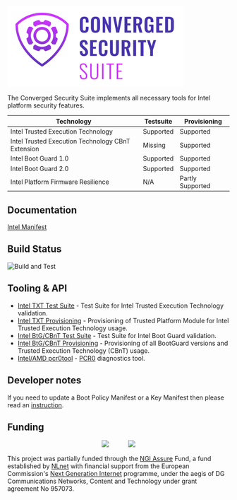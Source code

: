 
![image](assets/logo.png)

The Converged Security Suite implements all necessary tools for Intel platform security features.

| Technology | Testsuite | Provisioning |
| --- | --- | --- |
| Intel Trusted Execution Technology | Supported | Supported |
| Intel Trusted Execution Technology CBnT Extension | Missing | Supported |
| Intel Boot Guard 1.0 | Supported | Supported |
| Intel Boot Guard 2.0 | Supported | Supported |
| Intel Platform Firmware Resilience | N/A | Partly Supported |

Documentation
-------------
[Intel Manifest](https://www.intel.com/content/www/us/en/developer/articles/technical/software-security-guidance/resources/key-usage-in-integrated-firmware-images.html)

Build Status
------------
![Build and Test](https://github.com/9elements/converged-security-suite/actions/workflows/build.yml/badge.svg)

Tooling & API
-------------

* [Intel TXT Test Suite](cmd/txt-suite) - Test Suite for Intel Trusted Execution Technology validation.
* [Intel TXT Provisioning](cmd/txt-prov) - Provisioning of Trusted Platform Module for Intel Trusted Execution Technology usage.
* [Intel BtG/CBnT Test Suite](cmd/bg-suite) - Test Suite for Intel Boot Guard validation.
* [Intel BtG/CBnT Provisioning](cmd/bg-prov) - Provisioning of all BootGuard versions and Trusted Execution Technology (CBnT) usage.
* [Intel/AMD pcr0tool](cmd/pcr0tool) - [PCR0](https://security.stackexchange.com/questions/127224/what-does-crtm-refer-to) diagnostics tool.

Developer notes
---------------

If you need to update a Boot Policy Manifest or a Key Manifest then please
read an
[instruction](https://github.com/linuxboot/fiano/blob/main/pkg/intel/metadata/README.md).

Funding
--------------
<p align="center">
<img src="https://nlnet.nl/logo/banner.svg" height="80">
&nbsp;&nbsp;&nbsp;&nbsp;&nbsp;&nbsp;&nbsp;&nbsp;&nbsp;
<img src="https://nlnet.nl/image/logos/NGIAssure_tag.svg" height="80">
</p>

This project was partially funded through the [NGI Assure](https://nlnet.nl/assure) Fund, a fund established by [NLnet](https://nlnet.nl/) with financial support from the European Commission's [Next Generation Internet](https://ngi.eu/) programme, under the aegis of DG Communications Networks, Content and Technology under grant agreement No 957073.
